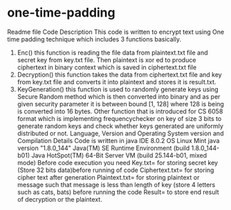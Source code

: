 # one-time-padding
Readme file
Code Description
This code is written to encrypt text using One time padding technique which includes 3 functions basically.
1. Enc() this function is reading the file data from plaintext.txt file and secret key from key.txt file. Then plaintext is xor ed to produce ciphertext in binary context which is saved in ciphertext.txt file
2. Decryption() this function takes the data from ciphertext.txt file and key from key.txt file and converts it into plaintext and stores it is result.txt.
3. KeyGeneration() this function is used to randomly generate keys using Secure Random method which is then converted into binary and as per given security parameter it is between bound [1, 128] where 128 is being is converted into 16 bytes.
Other function that is introduced for CS 6058 format which is implementing frequencychecker on key of size 3 bits to generate random keys and check whether keys generated are uniformly distributed or not.
Language, Version and Operating System version and Compilation Details
Code is written in java 
IDE 8.0.2
OS Linux Mint 
java version "1.8.0_144"
Java(TM) SE Runtime Environment (build 1.8.0_144-b01)
Java HotSpot(TM) 64-Bit Server VM (build 25.144-b01, mixed mode)
Before code execution you need 
Key.txt= for storing secret key (Store 32 bits data)before running of code
Ciphertext.txt= for storing cipher text after generation 
Plaintext.txt= for storing plaintext or message such that message is less than length of key  (store 4 letters such as cats, bats) before running the code
Result= to store end result of decryption or the plaintext.
